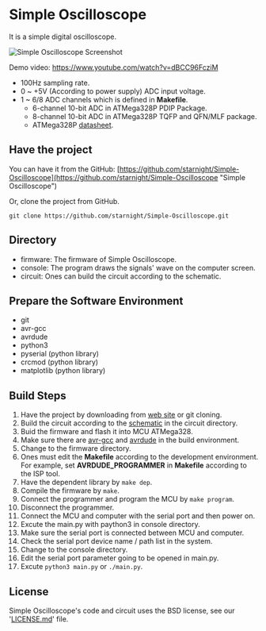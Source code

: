 Simple Oscilloscope
===================

It is a simple digital oscilloscope.

![Simple Oscilloscope Screenshot](https://raw.github.com/starnight/Simple-Oscilloscope/master/img/screenshot.png)

Demo video: <https://www.youtube.com/watch?v=dBCC96FcziM>

* 100Hz sampling rate.
* 0 ~ +5V (According to power supply) ADC input voltage.
* 1 ~ 6/8 ADC channels which is defined in **Makefile**.
  * 6-channel 10-bit ADC in ATMega328P PDIP Package.
  * 8-channel 10-bit ADC in ATMega328P TQFP and QFN/MLF package.
  * ATMega328P [datasheet](http://www.atmel.com/Images/Atmel-8271-8-bit-AVR-Microcontroller-ATmega48A-48PA-88A-88PA-168A-168PA-328-328P_datasheet.pdf).

Have the project
----------------

You can have it from the GitHub: [https://github.com/starnight/Simple-Oscilloscope](https://github.com/starnight/Simple-Oscilloscope "Simple Oscilloscope")

Or, clone the project from GitHub.

```
git clone https://github.com/starnight/Simple-Oscilloscope.git
```

Directory
---------

* firmware: The firmware of Simple Oscilloscope.
* console: The program draws the signals' wave on the computer screen.
* circuit: Ones can build the circuit according to the schematic.

Prepare the Software Environment
--------------------------------

* git
* avr-gcc
* avrdude
* python3
* pyserial (python library)
* crcmod (python library)
* matplotlib (python library)

Build Steps
-----------

1. Have the project by downloading from [web site](https://github.com/starnight/Simple-Oscilloscope) or git cloning.
2. Build the circuit according to the [schematic](https://github.com/starnight/Simple-Oscilloscope/blob/master/circuit/oscilloscope.pdf?raw=true) in the circuit directory.
3. Buid the firmware and flash it into MCU ATMega328.
  1. Make sure there are [avr-gcc](http://www.nongnu.org/avr-libc/user-manual/install_tools.html) and [avrdude](http://www.nongnu.org/avrdude/) in the build environment.
  2. Change to the firmware directory.
  3. Ones must edit the **Makefile** according to the development environment.
      For example, set **AVRDUDE_PROGRAMMER** in **Makefile** according to the ISP tool.
  4. Have the dependent library by ``` make dep ```.
  5. Compile the firmware by ``` make ```.
  6. Connect the programmer and program the MCU by ``` make program ```.
  7. Disconnect the programmer.
  8. Connect the MCU and computer with the serial port and then power on.
4. Excute the main.py with paython3 in console directory.
  1. Make sure the serial port is connected between MCU and computer.
  2. Check the serial port device name / path list in the system.
  3. Change to the console directory.
  4. Edit the serial port parameter going to be opened in main.py.
  5. Excute ``` python3 main.py ``` or ``` ./main.py ```.

License
-------

Simple Oscilloscope's code and circuit uses the BSD license, see our '[LICENSE.md](https://github.com/starnight/Simple-Oscilloscope/blob/master/LICENSE.md "LICENSE.md")' file.
